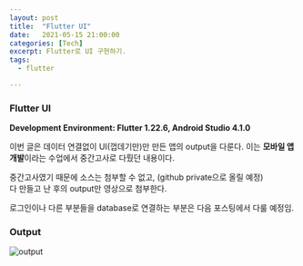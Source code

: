 ```yaml
---
layout: post
title:  "Flutter UI"
date:   2021-05-15 21:00:00
categories: [Tech]
excerpt: Flutter로 UI 구현하기.  
tags:
  - flutter

---
```


### Flutter UI 

**Development Environment:  Flutter 1.22.6, Android Studio 4.1.0**

이번 글은 데이터 연결없이 UI(껍데기만)만 만든 앱의 output을 다룬다. 
이는 **모바일 앱 개발**이라는 수업에서 중간고사로 다뤘던 내용이다.  

중간고사였기 때문에 소스는 첨부할 수 없고, (github private으로 올릴 예정)  
다 만들고 난 후의 output만 영상으로 첨부한다.  

로그인이나 다른 부분들을 database로 연결하는 부분은 다음 포스팅에서 다룰 예정임.  

### Output  

![output](/assets/images/flutter_UI/flutter_UI.gif)   
